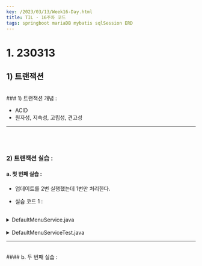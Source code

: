 ```yaml
---
key: /2023/03/13/Week16-Day.html
title: TIL - 16주차 코드
tags: springboot mariaDB mybatis sqlSession ERD
---
```


# 1. 230313

## 1) 트랜잭션

<br>
### 1) 트랜잭션 개념 : 

- ACID 
- 원자성, 지속성, 고립성, 견고성

---

<br><br>
### 2) 트랜잭션 실습 : 

#### a. 첫 번째 실습 :

- 업데이트를 2번 실행했는데 1번만 처리한다. 

- 실습 코드 1 :


<br>

<details>
<summary>DefaultMenuService.java</summary>
<div markdown="1">

```java
package kr.co.rland.web.service;

import java.util.List;

import org.springframework.beans.factory.annotation.Autowired;
import org.springframework.stereotype.Service;
import org.springframework.ui.Model;

import kr.co.rland.web.entity.Menu;
import kr.co.rland.web.repository.MenuRepository;

// @Component 어노테이션 설정해서 IOC에서 빈객체를 만들 수 있다. 
@Service
public class DefaultMenuService implements MenuService {
	
	@Autowired
	private MenuRepository repository;
	

	// 객체를 만들어서 결합해준다! 
	// setter가 있어야 xml에서 bean 태그에서 property 속성을 이용할 수 있다. 
	public void setRepository(MenuRepository repository) {
		this.repository = repository;
	}

	@Override
	public List<Menu> getList() {
		return repository.findAll(0,10,"",1,3000,"regDate","desc");
	}

	@Override
	public void pointUp() {
		Menu menu = new Menu();
		
		menu.setId(785L);
		menu.setPrice(1111);
		repository.update(menu);

		menu.setId(785L);
		menu.setPrice(2222);
		repository.update(menu);
	
		
	}

}

```

</div>
</details>


<br>

<details>
<summary>DefaultMenuServiceTest.java</summary>
<div markdown="1">


```java
package kr.co.rland.web.service;

import org.junit.jupiter.api.Test;
import org.springframework.beans.factory.annotation.Autowired;
import org.springframework.boot.test.context.SpringBootTest;

@SpringBootTest
class DefaultMenuServiceTest {

	@Autowired
	private MenuService service;
	
	@Test
	void test() {
		service.pointUp();
		System.out.println("작업 완료");
	}

}



```

</div>
</details>



---

<br>
#### b. 두 번째 실습 :

